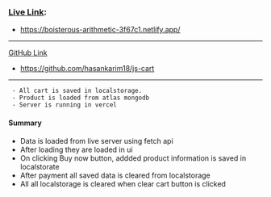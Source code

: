 

### [Live Link](https://boisterous-arithmetic-3f67c1.netlify.app/): 

- https://boisterous-arithmetic-3f67c1.netlify.app/
- ----------------

[GitHub Link](https://github.com/hasankarim18/js-cart)

- https://github.com/hasankarim18/js-cart


----------------


```
 - All cart is saved in localstorage.
 - Product is loaded from atlas mongodb 
 - Server is running in vercel

```

#### Summary 
- Data is loaded from live server using fetch api 
- After loading they are loaded in ui
- On clicking Buy now button, addded product information is saved in localstorate
- After payment all saved data is cleared from localstorage
- All all localstorage is cleared when clear cart button is clicked